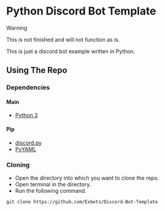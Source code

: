 # Python Discord Bot Template

> [!WARNING]
> This is not finished and will not function as is.

This is just a discord bot example written in Python.

## Using The Repo

### Dependencies

#### Main

* [Python 3](https://www.python.org/downloads/)

#### Pip
* [discord.py](https://pypi.org/project/discord.py/)
* [PyYAML](https://pypi.org/project/PyYAML/)

### Cloning

* Open the directory into which you want to clone the repo.
* Open terminal in the directory.
* Run the following command.
```
git clone https://github.com/Exbets/Discord-Bot-Template
```